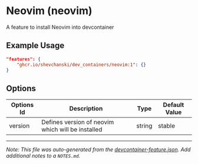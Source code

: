 
# Neovim (neovim)

A feature to install Neovim into devcontainer

## Example Usage

```json
"features": {
    "ghcr.io/shevchanski/dev_containers/neovim:1": {}
}
```

## Options

| Options Id | Description | Type | Default Value |
|-----|-----|-----|-----|
| version | Defines version of neovim which will be installed | string | stable |



---

_Note: This file was auto-generated from the [devcontainer-feature.json](https://github.com/shevchanski/dev_containers/blob/main/src/neovim/devcontainer-feature.json).  Add additional notes to a `NOTES.md`._
